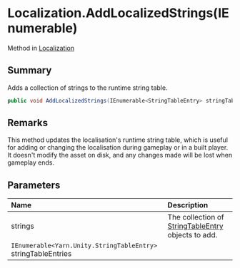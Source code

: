 # Localization.AddLocalizedStrings(IEnumerable<StringTableEntry>)

Method in [Localization](api/csharp/yarn.unity.localization.md)

## Summary


Adds a collection of strings to the runtime string table.


```csharp
public void AddLocalizedStrings(IEnumerable<StringTableEntry> stringTableEntries)
```

## Remarks


This method updates the localisation's runtime string table, which
is useful for adding or changing the localisation during gameplay or
in a built player. It doesn't modify the asset on disk, and any
changes made will be lost when gameplay ends.


## Parameters

|Name|Description|
|:---|:---|
| strings|The collection of  <a href="yarn.unity.stringtableentry.md">StringTableEntry</a>  objects to add.|
|`IEnumerable<Yarn.Unity.StringTableEntry>` stringTableEntries||

